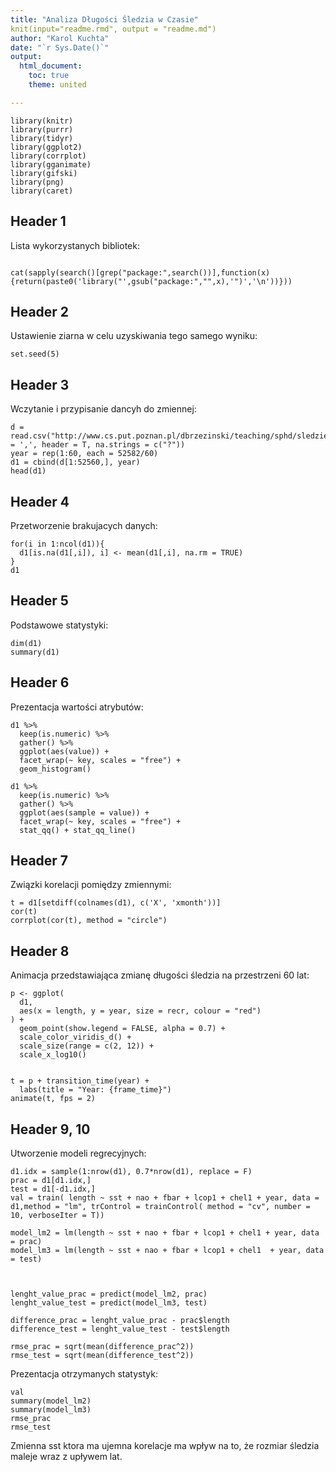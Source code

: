 ```yaml
---
title: "Analiza Długości Śledzia w Czasie"
knit(input="readme.rmd", output = "readme.md")
author: "Karol Kuchta"
date: "`r Sys.Date()`"
output:
  html_document:
    toc: true
    theme: united

---
```



```{r, echo = F}
library(knitr)
library(purrr)
library(tidyr)
library(ggplot2)
library(corrplot)
library(gganimate)
library(gifski)
library(png)
library(caret)
```

Header 1
------------------------------
Lista wykorzystanych bibliotek:

```{r, echo = F}

cat(sapply(search()[grep("package:",search())],function(x){return(paste0('library("',gsub("package:","",x),'")','\n'))}))
```

Header 2
------------------------------
Ustawienie ziarna w celu uzyskiwania tego samego wyniku:

```{r}
set.seed(5)
```

Header 3
------------------------------
Wczytanie i przypisanie dancyh do zmiennej:

```{r, echo = F}
d = read.csv("http://www.cs.put.poznan.pl/dbrzezinski/teaching/sphd/sledzie.csv",sep = ',', header = T, na.strings = c("?"))
year = rep(1:60, each = 52582/60)
d1 = cbind(d[1:52560,], year)
head(d1)
```

Header 4
------------------------------
Przetworzenie brakujacych danych:

```{r, echo = F}
for(i in 1:ncol(d1)){
  d1[is.na(d1[,i]), i] <- mean(d1[,i], na.rm = TRUE)
}
d1
```

Header 5
------------------------------
Podstawowe statystyki:

```{r, echo = F}
dim(d1)
summary(d1)
```

Header 6
------------------------------
Prezentacja wartości atrybutów:

```{r, echo = F}
d1 %>%
  keep(is.numeric) %>% 
  gather() %>% 
  ggplot(aes(value)) +
  facet_wrap(~ key, scales = "free") +
  geom_histogram()

d1 %>%
  keep(is.numeric) %>% 
  gather() %>% 
  ggplot(aes(sample = value)) +
  facet_wrap(~ key, scales = "free") +
  stat_qq() + stat_qq_line()
```

Header 7
------------------------------
Związki korelacji pomiędzy zmiennymi:

```{r, echo = F}
t = d1[setdiff(colnames(d1), c('X', 'xmonth'))]
cor(t)
corrplot(cor(t), method = "circle")
```

Header 8
------------------------------
Animacja przedstawiająca zmianę długości śledzia na przestrzeni 60 lat:

```{r, echo = F}
p <- ggplot(
  d1, 
  aes(x = length, y = year, size = recr, colour = "red")
) +
  geom_point(show.legend = FALSE, alpha = 0.7) +
  scale_color_viridis_d() +
  scale_size(range = c(2, 12)) +
  scale_x_log10() 


t = p + transition_time(year) +
  labs(title = "Year: {frame_time}")
animate(t, fps = 2)
```

Header 9, 10
------------------------------
Utworzenie modeli regrecyjnych:

```{r, echo = F}
d1.idx = sample(1:nrow(d1), 0.7*nrow(d1), replace = F)
prac = d1[d1.idx,]
test = d1[-d1.idx,]
val = train( length ~ sst + nao + fbar + lcop1 + chel1 + year, data = d1,method = "lm", trControl = trainControl( method = "cv", number = 10, verboseIter = T))

model_lm2 = lm(length ~ sst + nao + fbar + lcop1 + chel1 + year, data = prac)
model_lm3 = lm(length ~ sst + nao + fbar + lcop1 + chel1  + year, data = test)



lenght_value_prac = predict(model_lm2, prac)
lenght_value_test = predict(model_lm3, test)

difference_prac = lenght_value_prac - prac$length
difference_test = lenght_value_test - test$length

rmse_prac = sqrt(mean(difference_prac^2))
rmse_test = sqrt(mean(difference_test^2))
```

Prezentacja otrzymanych statystyk: 

```{r, echo = F}
val
summary(model_lm2)
summary(model_lm3)
rmse_prac
rmse_test
```

Zmienna sst ktora ma ujemna korelacje ma wpływ na to, że rozmiar śledzia maleje wraz z upływem lat.